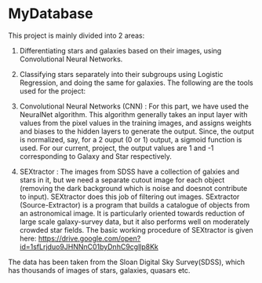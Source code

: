 # MyDatabase
This project is mainly divided into 2 areas:
1. Differentiating stars and galaxies based on their images, using Convolutional Neural Networks.
2. Classifying stars separately into their subgroups using Logistic Regression, and doing the same for galaxies.
The following are the tools used for the project:

1. Convolutional Neural Networks (CNN) : For this part, we have used the NeuralNet algorithm. This algorithm generally takes an input layer with values from the pixel values in the training images, and assigns weights and biases to the hidden layers to generate the output. Since, the output is normalized, say, for a 2 ouput (0 or 1) output, a sigmoid function is used. For our current, project, the output values are 1 and -1 corresponding to Galaxy and Star respectively.

2. SEXtractor : The images from SDSS have a collection of galxies and stars in it, but we need a separate cutout image for each object (removing the dark background which is noise and doesnot contribute to input). SEXtractor does this job of filtering out images.
SExtractor (Source-Extractor) is a program that builds a catalogue of objects from an astronomical image. It is particularly oriented towards reduction of large scale galaxy-survey data, but it also performs well on moderately crowded star fields.
The basic working procedure of SEXtractor is given here:
https://drive.google.com/open?id=1sfLrjduo9JHNNnC01byDnhC9cgllp8Kk

The data has been taken from the Sloan Digital Sky Survey(SDSS), which has thousands of images of stars, galaxies, quasars etc.
